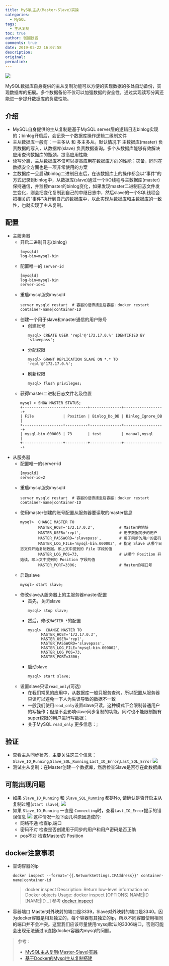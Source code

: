 ```yaml
---
title: MySQL主从(Master-Slave)实操
categories:
  - MySQL
tags:
  - 主从复制
toc: true
author: 虢國技酱
comments: true
date: 2019-05-22 16:07:58
description:
original:
permalink:
---
```


![](/images/mysql/10.jpg)

MySQL数据库自身提供的主从复制功能可以方便的实现数据的多处自动备份，实现数据库的拓展。多个数据备份不仅可以加强数据的安全性，通过实现读写分离还能进一步提升数据库的负载性能。

<!-- more -->

## 介绍
  * MySQL自身提供的主从复制是基于MySQL server层的逻辑日志binlog实现的；binlog开启后，会记录一个数据库操作逻辑二级制文件 
  * 主从数据库一般有：一主多从 和 多主多从。默认情况下 主数据库(master) 负责数据的写入，从数据库(slave) 负责数据查询。多个从数据库能够有效解决应用查询数据库的瓶颈，提高应用性能    
  * 读写分离，主从数据库不仅可以提高应用在数据库方向的性能；灾备，同时在数据安全方面也是一项非常使用的方案   
  * 主数据库一旦启动binlog二进制日志后，在该数据库上的操作都会以“事件”的方式记录到binlog中，从数据库(slave)通过一个I/O线程与主数据库(master)保持通信，并监控master的binlog变化，如果发现master二进制日志文件发生变化，则会把变化复制到自己的中继日志中，然后slave的一个SQL线程会把相关的“事件”执行到自己的数据库中，以此实现从数据库和主数据库的一致性，也就实现了主从复制。  


## 配置
  * 主服务器
    * 开启二进制日志(binlog)     
      ```
      [mysqld]
      log-bin=mysql-bin
      ```
    * 配置唯一的 `server-id`      
      ```
      [mysqld]
      log-bin=mysql-bin
      server-id=1
      ```
    * 重启mysql服务mysqld
      ```
      server mysqld restart  # 容器的话直接重启容器：docker restart container-name|container-ID
      ```
    * 创建一个用于slave和master通信的用户账号
      * 创建账号    
        ```
        mysql> CREATE USER 'repl'@'172.17.0.%' IDENTIFIED BY 'slavepass';
        ```
      * 分配权限     
        ```
        mysql> GRANT REPLICATION SLAVE ON *.* TO 'repl'@'172.17.0.%';
        ```
      * 刷新权限  
        ```
        mysql> flush privileges;
        ```
    * 获得master二进制日志文件名及位置
      ```
      mysql > SHOW MASTER STATUS;
      +------------------+----------+--------------+------------------+
      | File             | Position | Binlog_Do_DB | Binlog_Ignore_DB |
      +------------------+----------+--------------+------------------+
      | mysql-bin.000003 | 73       | test         | manual,mysql     |
      +------------------+----------+--------------+------------------+ 
      ```
  * 从服务器
    * 配置唯一的server-id
      ```
      [mysqld]
      server-id=2
      ```
    * 重启mysql服务mysqld
      ```
      server mysqld restart  # 容器的话直接重启容器：docker restart container-name|container-ID
      ```
    * 使用master创建的账号配置从服务器要读取的master信息
      ```
      mysql>  CHANGE MASTER TO
              MASTER_HOST='172.17.0.2',           # Master的地址
              MASTER_USER='repl',                 # 用于数据同步的用户
              MASTER_PASSWORD='slavepass',        # 用于同步的用户的密码
              MASTER_LOG_FILE='mysql-bin.000002', # 指定 Slave 从哪个日志文件开始复制数据，即上文中提到的 File 字段的值
              MASTER_LOG_POS=73,                  # 从哪个 Position 开始读，即上文中提到的 Position 字段的值
              MASTER_PORT=3306;                   # Master的端口号
      ```
    * 启动slave
      ```
      mysql> start slave; 
      ```
    * 修改slave从服务器上的主服务器master配置
      * 首先，关闭slave
        ```
        mysql> stop slave;
        ```
      * 然后，修改`MASTER_*`的配置
        ```
        mysql>  CHANGE MASTER TO
              MASTER_HOST='172.17.0.3',
              MASTER_USER='repl',
              MASTER_PASSWORD='slavepass',
              MASTER_LOG_FILE='mysql-bin.000002',
              MASTER_LOG_POS=73,
              MASTER_PORT=3306;
        ```
      * 启动slave
        ```
        mysql> start slave;
        ```
    * 设置slave只读`read_only`(可选)
      * 在我们常见的应用中，从数据库一般只服务查询，所以配置从服务器只读可以避免一下人为失误导致的数据不一致
      * 一般我们使用`read_only`设置slave只读，这种模式下会限制普通用户的写操作；但是不会影响slave同步复制的功能，同时也不能限制拥有super权限的用户进行写数据；
      * 关于MySQL `read_only` 更多信息：[]();
## 验证
  * 查看主从同步状态，主要关注这三个信息：`Slave_IO_Running`,`Slave_SQL_Running`,`Last_IO_Error`,`Last_SQL_Error`
    ![](/images/mysql/11.png)
  * 测试主从复制：在Master创建一个数据库，然后检查Slave是否存在此数据库

## 可能出现问题
  * 如果 `Slave_IO_Running` 和 `Slave_SQL_Running` 都是No, 请确认是否开启主从复制过程(`start slave`);
    ![](/images/mysql/12.png)
  * 如果 `Slave_IO_Running` 一直是 `Connecting`时，查看`Last_IO_Error`提示的错误信息
    ![](/images/mysql/11.png)
    这种情况一般下面几种原因造成的:
    * 网络不通 
      检查ip,端口
    * 密码不对
      检查是否创建用于同步的用户和用户密码是否正确
    * pos不对
      检查Master的 Position

## docker注意事项
  * 查询容器的ip
    ```
    docker inspect --format='{{.NetworkSettings.IPAddress}}' container-name|container-id
    ``` 
    > docker inspect
    > Description: Return low-level information on Docker objects
    > Usage: docker inspect [OPTIONS] NAME|ID [NAME|ID...]
    > 参考 [docker inspect](https://docs.docker.com/engine/reference/commandline/inspect/)
  * 容器端口
    Master对外映射的端口是3339，Slave对外映射的端口是3340。因为docker容器是相互独立的，每个容器有其独立的ip，所以不同容器使用相同的端口并不会冲突。这里我们应该尽量使用mysql默认的3306端口，否则可能会出现无法通过ip连接docker容器内mysql的问题。 

> 参考：
> * [MySQL主从复制(Master-Slave)实践](https://www.cnblogs.com/gl-developer/p/6170423.html)
> * [基于Docker的Mysql主从复制搭建](https://www.cnblogs.com/songwenjie/p/9371422.html)
